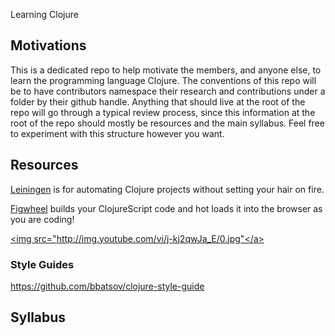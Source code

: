 Learning Clojure

## Motivations

This is a dedicated repo to help motivate the members, and anyone else, to learn the programming language Clojure.
The conventions of this repo will be to have contributors namespace their research and contributions under a folder by their
github handle. Anything that should live at the root of the repo will go through a typical review process, since this information
at the root of the repo should mostly be resources and the main syllabus. Feel free to experiment with this structure however you want.

## Resources
[Leiningen](https://github.com/technomancy/leiningen) is for automating Clojure projects without setting your hair on fire.

[Figwheel](https://github.com/bhauman/lein-figwheel) builds your ClojureScript code and hot loads it into the browser as you are coding!

<a href="http://www.youtube.com/watch?feature=player_embedded&v=j-kj2qwJa_E"> <img src="http://img.youtube.com/vi/j-kj2qwJa_E/0.jpg"</a>

### Style Guides
https://github.com/bbatsov/clojure-style-guide

## Syllabus
